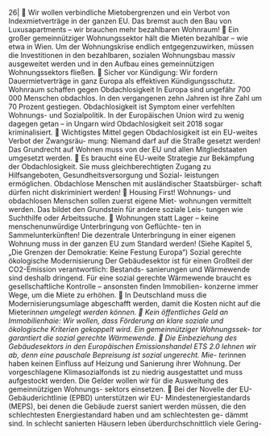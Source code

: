 26| 
 Wir wollen verbindliche Mietobergrenzen und ein Verbot von Indexmietverträge in 
der ganzen EU. Das bremst auch den Bau von Luxusapartments – wir brauchen 
mehr bezahlbaren Wohnraum! 
 Ein großer gemeinnütziger Wohnungssektor hält die Mieten bezahlbar – wie etwa in 
Wien. Um der Wohnungskrise endlich entgegenzuwirken, müssen die Investitionen 
in den bezahlbaren, sozialen Wohnungsbau massiv ausgeweitet werden und in den 
Aufbau eines gemeinnützigen Wohnungssektors fließen. 
 Sicher vor Kündigung: Wir fordern Dauermietverträge in ganz Europa als effektiven 
Kündigungsschutz. 
Wohnraum schaffen gegen Obdachlosigkeit 
In Europa sind ungefähr 700 000 Menschen obdachlos. In den vergangenen zehn 
Jahren ist ihre Zahl um 70 Prozent gestiegen. Obdachlosigkeit ist Symptom einer 
verfehlten Wohnungs- und Sozialpolitik. In der Europäischen Union wird zu wenig 
dagegen getan – in Ungarn wird Obdachlosigkeit seit 2018 sogar kriminalisiert. 
 Wichtigstes Mittel gegen Obdachlosigkeit ist ein EU-weites Verbot der Zwangsräu-
mung: Niemand darf auf die Straße gesetzt werden! Das Grundrecht auf Wohnen 
muss von der EU und allen Mitgliedstaaten umgesetzt werden. 
 Es braucht eine EU-weite Strategie zur Bekämpfung der Obdachlosigkeit. Sie muss 
gleichberechtigten Zugang zu Hilfsangeboten, Gesundheitsversorgung und Sozial-
leistungen ermöglichen. Obdachlose Menschen mit ausländischer Staatsbürger-
schaft dürfen nicht diskriminiert werden! 
 Housing First! Wohnungs- und obdachlosen Menschen sollen zuerst eigene Miet-
wohnungen vermittelt werden. Das bildet den Grundstein für andere soziale Leis-
tungen wie Suchthilfe oder Arbeitssuche. 
 Wohnungen statt Lager – keine menschenunwürdige Unterbringung von Geflüchte-
ten in Sammelunterkünften! Die dezentrale Unterbringung in einer eigenen Wohnung 
muss in der ganzen EU zum Standard werden! (Siehe Kapitel 5, „Die Grenzen der 
Demokratie: Keine Festung Europa“) 
Sozial gerechte ökologische Modernisierung 
Der Gebäudesektor ist für einen Großteil der CO2-Emission verantwortlich: Bestands-
sanierungen und Wärmewende sind deshalb dringend. Für eine sozial gerechte 
Wärmewende braucht es gesellschaftliche Kontrolle – ansonsten finden Immobilien-
konzerne immer Wege, um die Miete zu erhöhen. 
 In Deutschland muss die Modernisierungsumlage abgeschafft werden, damit die 
Kosten nicht auf die Mieter*innen umgelegt werden können. 
 Kein öffentliches Geld an Immobilienhaie: Wir wollen, dass Förderung an klare 
soziale und ökologische Kriterien gekoppelt wird. Ein gemeinnütziger Wohnungssek-
tor garantiert die sozial gerechte Wärmewende. 
 Die Einbeziehung des Gebäudesektors in den Europäischen Emissionshandel ETS 
2.0 lehnen wir ab, denn eine pauschale Bepreisung ist sozial ungerecht. Mie-
ter*innen haben keinen Einfluss auf Heizung und Sanierung ihrer Wohnung. Der 
vorgeschlagene Klimasozialfonds ist zu niedrig ausgestattet und muss aufgestockt 
werden. Die Gelder wollen wir für die Ausweitung des gemeinnützigen Wohnungs-
sektors einsetzen. 
 Bei der Novelle der EU-Gebäuderichtlinie (EPBD) unterstützen wir EU-
Mindestenergiestandards (MEPS), bei denen die Gebäude zuerst saniert werden 
müssen, die den schlechtesten Energiestandard haben und am schlechtesten ge-
dämmt sind. In schlecht sanierten Häusern leben überdurchschnittlich viele Gering- 

